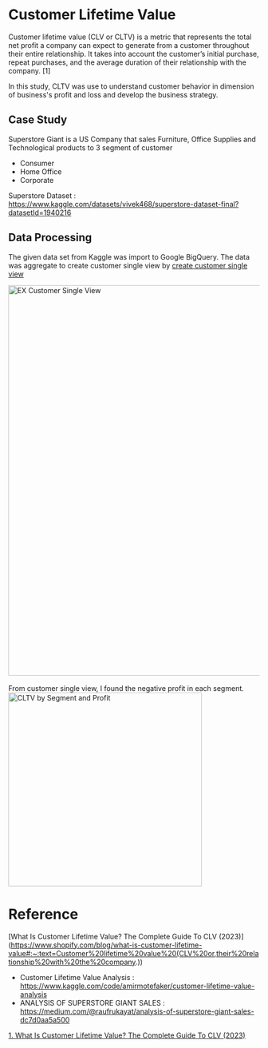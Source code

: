 # Customer Lifetime Value
Customer lifetime value (CLV or CLTV) is a metric that represents the total net profit a company can expect to generate from a customer throughout their entire relationship. It takes into account the customer’s initial purchase, repeat purchases, and the average duration of their relationship with the company. [1] 

In this study, CLTV was use to understand customer behavior in dimension of business's profit and loss and develop the business strategy.

## Case Study
Superstore Giant is a US Company that sales Furniture, Office Supplies and Technological products to 3 segment of customer
* Consumer
* Home Office
* Corporate

Superstore Dataset : https://www.kaggle.com/datasets/vivek468/superstore-dataset-final?datasetId=1940216

## Data Processing
The given data set from Kaggle was import to Google BigQuery. The data was aggregate to create customer single view by [create customer single view](https://github.com/ZeroGravigra/MADT8101-Customer-Analytics/blob/8c4f2b4b32c22756ccd695886b772e70ce8283bf/Homework%202%20Customer%20Lifetime%20Value/create%20customer%20single%20view.sql)

<img width="782" alt="EX Customer Single View" src="https://github.com/ZeroGravigra/MADT8101-Customer-Analytics/assets/136248978/b4086c28-7724-4cfb-8b4e-fb56eb0dbb36">

<br>
<br>
From customer single view, I found the negative profit in each segment.
<br>
<img width="388" alt="CLTV by Segment and Profit" src="https://github.com/ZeroGravigra/MADT8101-Customer-Analytics/assets/136248978/7d035f6d-a6ef-448a-8628-20db452026ad">



# Reference
[What Is Customer Lifetime Value? The Complete Guide To CLV (2023)] (https://www.shopify.com/blog/what-is-customer-lifetime-value#:~:text=Customer%20lifetime%20value%20(CLV%20or,their%20relationship%20with%20the%20company.))
* Customer Lifetime Value Analysis : https://www.kaggle.com/code/amirmotefaker/customer-lifetime-value-analysis
* ANALYSIS OF SUPERSTORE GIANT SALES : https://medium.com/@raufrukayat/analysis-of-superstore-giant-sales-dc7d0aa5a500

[1. What Is Customer Lifetime Value? The Complete Guide To CLV (2023)](https://www.shopify.com/blog/what-is-customer-lifetime-value#:~:text=Customer%20lifetime%20value%20(CLV%20or,their%20relationship%20with%20the%20company.))
